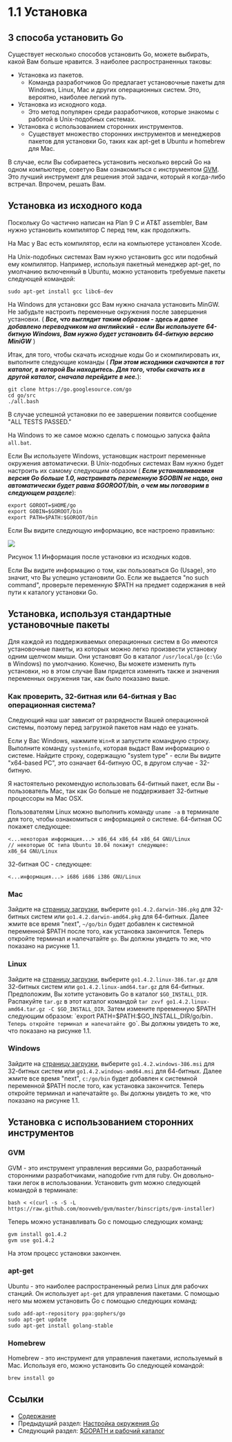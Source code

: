 # 1.1 Установка

## 3 способа установить Go

Существует несколько способов установить Go, можете выбирать, какой Вам больше нравится. 3 наиболее распространенных таковы:

- Установка из пакетов.
	- Команда разработчиков Go предлагает установочные пакеты для Windows, Linux, Mac и других операционных систем. Это, вероятно, наиболее легкий путь.
- Установка из исходного кода.
	- Это метод популярен среди разработчиков, которые знакомы с работой в Unix-подобных системах.
- Установка с использованием сторонних инструментов.
	- Существует множество сторонних инструментов и менеджеров пакетов для установки Go, таких как apt-get в Ubuntu и homebrew для Mac.
	
В случае, если Вы собираетесь установить несколько версий Go на одном компьютере, советую Вам ознакомиться с инструментом [GVM](https://github.com/moovweb/gvm). Это лучший инструмент для решения этой задачи, который я когда-либо встречал. Впрочем, решать Вам.

## Установка из исходного кода

Поскольку Go частично написан на Plan 9 C и AT&T assembler, Вам нужно установить компилятор C перед тем, как продолжить.

На Mac у Вас есть компилятор, если на компьютере установлен Xcode.

На Unix-подобных системах Вам нужно установить gcc или подобный ему компилятор. Например, используя пакетный менеджер apt-get, по умолчанию включенный в Ubuntu, можно установить требуемые пакеты следующей командой:

 `sudo apt-get install gcc libc6-dev`

На Windows для установки gcc Вам нужно сначала установить MinGW. Не забудьте настроить переменные окружения после завершения установки. ( ***Все, что выглядит таким образом  - здесь и далее добавлено переводчиком на английский - если Вы используете 64-битную Windows, Вам нужно будет установить 64-битную версию MiniGW*** )

Итак, для того, чтобы скачать исходные коды Go и скомпилировать их, выполните следующие команды ( ***При этом исходники скачаются в тот каталог, в которой Вы находитесь. Для того, чтобы скачать их в другой каталог, сначала перейдите в нее.***):

	git clone https://go.googlesource.com/go
	cd go/src
	./all.bash 
	
В случае успешной установки по ее завершении появится сообщение "ALL TESTS PASSED."

На Windows то же самое можно сделать с помощью запуска файла `all.bat`.

Если Вы используете Windows, установщик настроит переменные окружения автоматически. В Unix-подобных системах Вам нужно будет настроить их самому следующим образом ( ***Если устанавливаемая версия Go больше 1.0, настраивать переменную $GOBIN не надо, она автоматически будет равна $GOROOT/bin, о чем мы поговорим в следующем разделе***):

    export GOROOT=$HOME/go
    export GOBIN=$GOROOT/bin
    export PATH=$PATH:$GOROOT/bin

Если Вы видите следующую информацию, все настроено правильно:

![](images/1.1.mac.png?raw=true)

Рисунок 1.1 Информация после установки из исходных кодов.

Если Вы видите информацию о том, как пользоваться Go (Usage), это значит, что Вы успешно установили Go. Если же выдается "no such command", проверьте переменную $PATH на предмет содержания в ней пути к каталогу установки Go.

## Установка, используя стандартные установочные пакеты

Для каждой из поддерживаемых операционных систем в Go имеются установочные пакеты, из которых можно легко произвести установку одним щелчком мыши. Они установят Go в каталог `/usr/local/go` (`c:\Go` в Windows) по умолчанию. Конечно, Вы можете изменить путь установки, но в этом случае Вам придется изменить также и значения переменных окружения так, как было показано выше.

### Как проверить, 32-битная или 64-битная у Вас операционная система?

Следующий наш шаг зависит от разрядности Вашей операционной системы, поэтому перед загрузкой пакетов нам надо ее узнать.

Если у Вас Windows, нажмите `Win+R` и запустите командную строку. Выполните команду `systeminfo`, которая выдаст Вам информацию о системе. Найдите строку, содержащую "system type" - если Вы видите "x64-based PC", это означает 64-битную ОС, в другом случае - 32-битную.

Я настоятельно рекомендую использовать 64-битный пакет, если Вы - пользователь Mac, так как Go больше не поддерживает 32-битные процессоры на Mac OSX.

Пользователям Linux можно выполнить команду `uname -a` в терминале для того, чтобы ознакомиться с информацией о системе.
64-битная ОС покажет следующее:

    <...некоторая информация...> x86_64 x86_64 x86_64 GNU/Linux
    // некоторые ОС типа Ubuntu 10.04 покажут следующее:
    x86_64 GNU/Linux

32-битная ОС - следующее:

    <...информация...> i686 i686 i386 GNU/Linux

### Mac

Зайдите на [страницу загрузки](https://golang.org/dl/), выберите `go1.4.2.darwin-386.pkg` для 32-битных систем или `go1.4.2.darwin-amd64.pkg` для 64-битных. Далее жмите все время "next", `~/go/bin` будет добавлен к системной переменной $PATH после того, как установка закончится. Теперь откройте терминал и напечатайте `go`. Вы должны увидеть то же, что показано на рисунке 1.1.

### Linux

Зайдите на [страницу загрузки](https://golang.org/dl/), выберите `go1.4.2.linux-386.tar.gz` для 32-битных систем или `go1.4.2.linux-amd64.tar.gz` для 64-битных. Предположим, Вы хотите установить Go в каталог `$GO_INSTALL_DIR`. Распакуйте `tar.gz` в этот каталог командой `tar zxvf go1.4.2.linux-amd64.tar.gz -C $GO_INSTALL_DIR`. Затем измените прееменную $PATH следующим образом: `export PATH=$PATH:$GO_INSTALL_DIR/go/bin`. Теперь откройте терминал и напечатайте `go`. Вы должны увидеть то же, что показано на рисунке 1.1.

### Windows

Зайдите на [страницу загрузки](https://golang.org/dl/), выберите `go1.4.2.windows-386.msi` для 32-битных систем или `go1.4.2.windows-amd64.msi` для 64-битных. Далее жмите все время "next", `c:/go/bin` будет добавлен к системной переменной $PATH после того, как установка закончится. Теперь откройте терминал и напечатайте `go`. Вы должны увидеть то же, что показано на рисунке 1.1.

## Установка с использованием сторонних инструментов 

### GVM

GVM - это инструмент управления версиями Go, разработанный сторонними разработчиками, наподобие rvm для ruby. Он довольно-таки легок в использовании. Установить gvm можно следующей командой в терминале:

    bash < <(curl -s -S -L https://raw.github.com/moovweb/gvm/master/binscripts/gvm-installer)

Теперь можно устанавливать Go с помощью следующих команд:

    gvm install go1.4.2
    gvm use go1.4.2

На этом процесс установки закончен.

### apt-get

Ubuntu - это наиболее распространенный релиз Linux для рабочих станций. Он использует `apt-get` для управления пакетами. С помощью него мы можем установить Go с помощью следующих команд:

    sudo add-apt-repository ppa:gophers/go
    sudo apt-get update
    sudo apt-get install golang-stable

### Homebrew

Homebrew - это инструмент для управления пакетами, используемый в Mac. Используя его, можно установить Go следующей командой:

    brew install go

## Ссылки

- [Содержание](preface.md)
- Предыдущий раздел: [Настройка окружения Go](01.0.md)
- Следующий раздел: [$GOPATH и рабочий каталог](01.2.md)
